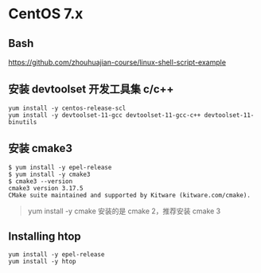 # CentOS 7.x

## Bash

https://github.com/zhouhuajian-course/linux-shell-script-example

## 安装 devtoolset 开发工具集 c/c++

```shell
yum install -y centos-release-scl
yum install -y devtoolset-11-gcc devtoolset-11-gcc-c++ devtoolset-11-binutils
```

## 安装 cmake3

```shell
$ yum install -y epel-release
$ yum install -y cmake3
$ cmake3 --version
cmake3 version 3.17.5
CMake suite maintained and supported by Kitware (kitware.com/cmake).
```

> yum install -y cmake 安装的是 cmake 2，推荐安装 cmake 3

## Installing htop

```shell
yum install -y epel-release 
yum install -y htop
```
